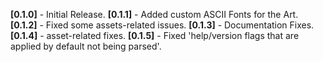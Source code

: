 **[0.1.0]** - Initial Release.
**[0.1.1]** - Added custom ASCII Fonts for the Art.
**[0.1.2]** - Fixed some assets-related issues.
**[0.1.3]** - Documentation Fixes.
**[0.1.4]** - asset-related fixes.
**[0.1.5]** - Fixed 'help/version flags that are applied by default not being parsed'.
